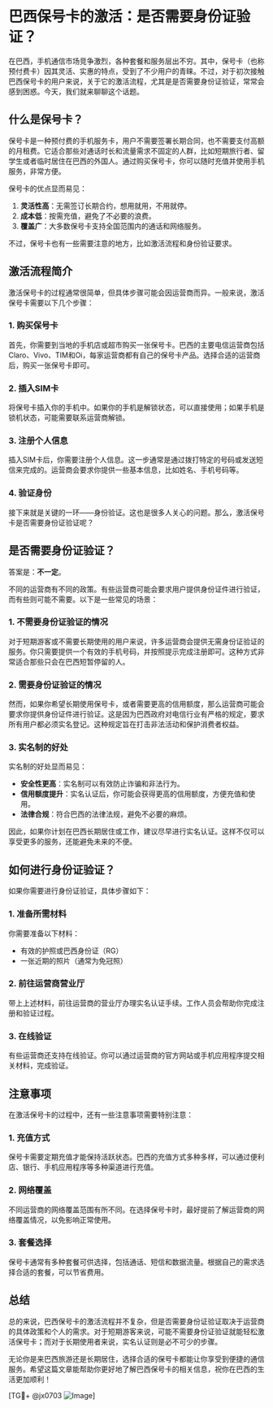 # 巴西保号卡的激活：是否需要身份证验证？

在巴西，手机通信市场竞争激烈，各种套餐和服务层出不穷。其中，保号卡（也称预付费卡）因其灵活、实惠的特点，受到了不少用户的青睐。不过，对于初次接触巴西保号卡的用户来说，关于它的激活流程，尤其是是否需要身份证验证，常常会感到困惑。今天，我们就来聊聊这个话题。

## 什么是保号卡？

保号卡是一种预付费的手机服务卡，用户不需要签署长期合同，也不需要支付高额的月租费。它适合那些对通话时长和流量需求不固定的人群，比如短期旅行者、留学生或者临时居住在巴西的外国人。通过购买保号卡，你可以随时充值并使用手机服务，非常方便。

保号卡的优点显而易见：
1. **灵活性高**：无需签订长期合约，想用就用，不用就停。
2. **成本低**：按需充值，避免了不必要的浪费。
3. **覆盖广**：大多数保号卡支持全国范围内的通话和网络服务。

不过，保号卡也有一些需要注意的地方，比如激活流程和身份验证要求。

## 激活流程简介

激活保号卡的过程通常很简单，但具体步骤可能会因运营商而异。一般来说，激活保号卡需要以下几个步骤：

### 1. 购买保号卡

首先，你需要到当地的手机店或超市购买一张保号卡。巴西的主要电信运营商包括Claro、Vivo、TIM和Oi，每家运营商都有自己的保号卡产品。选择合适的运营商后，购买一张保号卡即可。

### 2. 插入SIM卡

将保号卡插入你的手机中。如果你的手机是解锁状态，可以直接使用；如果手机是锁机状态，可能需要联系运营商解锁。

### 3. 注册个人信息

插入SIM卡后，你需要注册个人信息。这一步通常是通过拨打特定的号码或发送短信来完成的。运营商会要求你提供一些基本信息，比如姓名、手机号码等。

### 4. 验证身份

接下来就是关键的一环——身份验证。这也是很多人关心的问题。那么，激活保号卡是否需要身份证验证呢？

## 是否需要身份证验证？

答案是：**不一定**。

不同的运营商有不同的政策。有些运营商可能会要求用户提供身份证件进行验证，而有些则可能不需要。以下是一些常见的场景：

### 1. 不需要身份证验证的情况

对于短期游客或不需要长期使用的用户来说，许多运营商会提供无需身份证验证的服务。你只需要提供一个有效的手机号码，并按照提示完成注册即可。这种方式非常适合那些只会在巴西短暂停留的人。

### 2. 需要身份证验证的情况

然而，如果你希望长期使用保号卡，或者需要更高的信用额度，那么运营商可能会要求你提供身份证件进行验证。这是因为巴西政府对电信行业有严格的规定，要求所有用户都必须实名登记。这种规定旨在打击非法活动和保护消费者权益。

### 3. 实名制的好处

实名制的好处显而易见：
- **安全性更高**：实名制可以有效防止诈骗和非法行为。
- **信用额度提升**：实名认证后，你可能会获得更高的信用额度，方便充值和使用。
- **法律合规**：符合巴西的法律法规，避免不必要的麻烦。

因此，如果你计划在巴西长期居住或工作，建议尽早进行实名认证。这样不仅可以享受更多的服务，还能避免未来的不便。

## 如何进行身份证验证？

如果你需要进行身份证验证，具体步骤如下：

### 1. 准备所需材料

你需要准备以下材料：
- 有效的护照或巴西身份证（RG）
- 一张近期的照片（通常为免冠照）

### 2. 前往运营商营业厅

带上上述材料，前往运营商的营业厅办理实名认证手续。工作人员会帮助你完成注册和验证过程。

### 3. 在线验证

有些运营商还支持在线验证。你可以通过运营商的官方网站或手机应用程序提交相关材料，完成验证。

## 注意事项

在激活保号卡的过程中，还有一些注意事项需要特别注意：

### 1. 充值方式

保号卡需要定期充值才能保持活跃状态。巴西的充值方式多种多样，可以通过便利店、银行、手机应用程序等多种渠道进行充值。

### 2. 网络覆盖

不同运营商的网络覆盖范围有所不同。在选择保号卡时，最好提前了解运营商的网络覆盖情况，以免影响正常使用。

### 3. 套餐选择

保号卡通常有多种套餐可供选择，包括通话、短信和数据流量。根据自己的需求选择合适的套餐，可以节省费用。

## 总结

总的来说，巴西保号卡的激活流程并不复杂，但是否需要身份证验证取决于运营商的具体政策和个人的需求。对于短期游客来说，可能不需要身份证验证就能轻松激活保号卡；而对于长期使用者来说，实名认证则是必不可少的步骤。

无论你是来巴西旅游还是长期居住，选择合适的保号卡都能让你享受到便捷的通信服务。希望这篇文章能帮助你更好地了解巴西保号卡的相关信息，祝你在巴西的生活更加顺利！

[TG💪+ @jx0703 ![Image](https://github.com/user-attachments/assets/dbca1d08-cadb-493c-b0ec-ad6f7a83f270)]